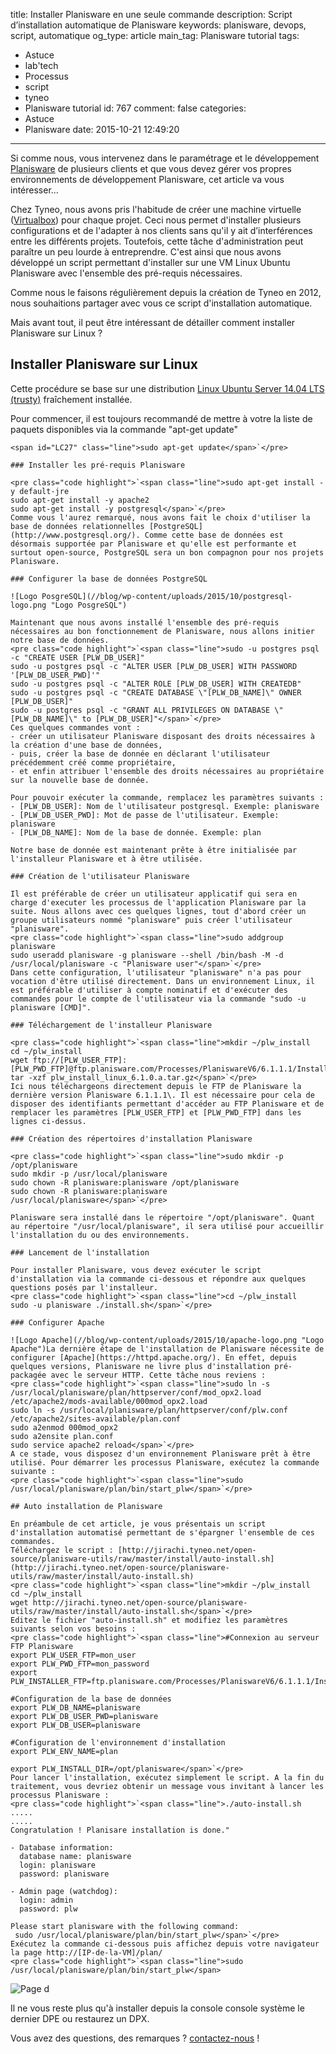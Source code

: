 title: Installer Planisware en une seule commande
description: Script d’installation automatique de Planisware
keywords: planisware, devops, script, automatique
og_type: article
main_tag: Planisware tutorial
tags:
  - Astuce
  - lab'tech
  - Processus
  - script
  - tyneo
  - Planisware tutorial
id: 767
comment: false
categories:
  - Astuce
  - Planisware
date: 2015-10-21 12:49:20
---

Si comme nous, vous intervenez dans le paramétrage et le développement [Planisware](http://www.planisware.com) de plusieurs clients et que vous devez gérer vos propres environnements de développement Planisware, cet article va vous intéresser...

Chez Tyneo, nous avons pris l'habitude de créer une machine virtuelle ([Virtualbox](https://www.virtualbox.org/)) pour chaque projet. Ceci nous permet d'installer plusieurs configurations et de l'adapter à nos clients sans qu'il y ait d’interférences entre les différents projets. Toutefois, cette tâche d'administration peut paraître un peu lourde à entreprendre. C'est ainsi que nous avons développé un script permettant d'installer sur une VM Linux Ubuntu Planisware avec l'ensemble des pré-requis nécessaires.

Comme nous le faisons régulièrement depuis la création de Tyneo en 2012, nous souhaitions partager avec vous ce script d'installation automatique.

Mais avant tout, il peut être intéressant de détailler comment installer Planisware sur Linux ?
<!-- more -->
## Installer Planisware sur Linux

Cette procédure se base sur une distribution [Linux Ubuntu Server 14.04 LTS (trusty)](http://www.ubuntu.com/download/server) fraîchement installée.

Pour commencer, il est toujours recommandé de mettre à votre la liste de paquets disponibles via la commande "apt-get update"

    <span id="LC27" class="line">sudo apt-get update</span>`</pre>

    ### Installer les pré-requis Planisware

    <pre class="code highlight">`<span class="line">sudo apt-get install -y default-jre
    sudo apt-get install -y apache2
    sudo apt-get install -y postgresql</span>`</pre>
    Comme vous l'aurez remarqué, nous avons fait le choix d'utiliser la base de données relationnelles [PostgreSQL](http://www.postgresql.org/). Comme cette base de données est désormais supportée par Planisware et qu'elle est performante et surtout open-source, PostgreSQL sera un bon compagnon pour nos projets Planisware.

    ### Configurer la base de données PostgreSQL

    ![Logo PosgreSQL](//blog/wp-content/uploads/2015/10/postgresql-logo.png "Logo PosgreSQL")

    Maintenant que nous avons installé l'ensemble des pré-requis nécessaires au bon fonctionnement de Planisware, nous allons initier notre base de données.
    <pre class="code highlight">`<span class="line">sudo -u postgres psql -c "CREATE USER [PLW_DB_USER]"
    sudo -u postgres psql -c "ALTER USER [PLW_DB_USER] WITH PASSWORD '[PLW_DB_USER_PWD]'"
    sudo -u postgres psql -c "ALTER ROLE [PLW_DB_USER] WITH CREATEDB"
    sudo -u postgres psql -c "CREATE DATABASE \"[PLW_DB_NAME]\" OWNER [PLW_DB_USER]"
    sudo -u postgres psql -c "GRANT ALL PRIVILEGES ON DATABASE \"[PLW_DB_NAME]\" to [PLW_DB_USER]"</span>`</pre>
    Ces quelques commandes vont :
    - créer un utilisateur Planisware disposant des droits nécessaires à la création d'une base de données,
    - puis, créer la base de donnée en déclarant l'utilisateur précédemment créé comme propriétaire,
    - et enfin attribuer l'ensemble des droits nécessaires au propriétaire sur la nouvelle base de donnée.

    Pour pouvoir exécuter la commande, remplacez les paramètres suivants :
    - [PLW_DB_USER]: Nom de l'utilisateur postgresql. Exemple: planisware
    - [PLW_DB_USER_PWD]: Mot de passe de l'utilisateur. Exemple: planisware
    - [PLW_DB_NAME]: Nom de la base de donnée. Exemple: plan

    Notre base de donnée est maintenant prête à être initialisée par l'installeur Planisware et à être utilisée.

    ### Création de l'utilisateur Planisware

    Il est préférable de créer un utilisateur applicatif qui sera en charge d'executer les processus de l'application Planisware par la suite. Nous allons avec ces quelques lignes, tout d'abord créer un groupe utilisateurs nommé "planisware" puis créer l'utilisateur "planisware".
    <pre class="code highlight">`<span class="line">sudo addgroup planisware
    sudo useradd planisware -g planisware --shell /bin/bash -M -d /usr/local/planisware -c "Planisware user"</span>`</pre>
    Dans cette configuration, l'utilisateur "planisware" n'a pas pour vocation d'être utilisé directement. Dans un environnement Linux, il est préférable d'utiliser à compte nominatif et d'exécuter des commandes pour le compte de l'utilisateur via la commande "sudo -u planisware [CMD]".

    ### Téléchargement de l'installeur Planisware

    <pre class="code highlight">`<span class="line">mkdir ~/plw_install
    cd ~/plw_install
    wget ftp://[PLW_USER_FTP]:[PLW_PWD_FTP]@ftp.planisware.com/Processes/PlaniswareV6/6.1.1.1/Install/plw_install_linux_6.1.0.a.tar.gz
    tar -xzf plw_install_linux_6.1.0.a.tar.gz</span>`</pre>
    Ici nous téléchargeons directement depuis le FTP de Planisware la dernière version Planisware 6.1.1.1\. Il est nécessaire pour cela de disposer des identifiants permettant d'accéder au FTP Planisware et de remplacer les paramètres [PLW_USER_FTP] et [PLW_PWD_FTP] dans les lignes ci-dessus.

    ### Création des répertoires d'installation Planisware

    <pre class="code highlight">`<span class="line">sudo mkdir -p /opt/planisware
    sudo mkdir -p /usr/local/planisware
    sudo chown -R planisware:planisware /opt/planisware
    sudo chown -R planisware:planisware /usr/local/planisware</span>`</pre>

    Planisware sera installé dans le répertoire "/opt/planisware". Quant au répertoire "/usr/local/planisware", il sera utilisé pour accueillir l'installation du ou des environnements.

    ### Lancement de l'installation

    Pour installer Planisware, vous devez exécuter le script d'installation via la commande ci-dessous et répondre aux quelques questions posés par l'installeur.
    <pre class="code highlight">`<span class="line">cd ~/plw_install
    sudo -u planisware ./install.sh</span>`</pre>

    ### Configurer Apache

    ![Logo Apache](//blog/wp-content/uploads/2015/10/apache-logo.png "Logo Apache")La dernière étape de l'installation de Planisware nécessite de configurer [Apache](https://httpd.apache.org/). En effet, depuis quelques versions, Planisware ne livre plus d'installation pré-packagée avec le serveur HTTP. Cette tâche nous reviens :
    <pre class="code highlight">`<span class="line">sudo ln -s /usr/local/planisware/plan/httpserver/conf/mod_opx2.load /etc/apache2/mods-available/000mod_opx2.load
    sudo ln -s /usr/local/planisware/plan/httpserver/conf/plw.conf /etc/apache2/sites-available/plan.conf
    sudo a2enmod 000mod_opx2
    sudo a2ensite plan.conf
    sudo service apache2 reload</span>`</pre>
    A ce stade, vous disposez d'un environnement Planisware prêt à être utilisé. Pour démarrer les processus Planisware, exécutez la commande suivante :
    <pre class="code highlight">`<span class="line">sudo /usr/local/planisware/plan/bin/start_plw</span>`</pre>

    ## Auto installation de Planisware

    En préambule de cet article, je vous présentais un script d'installation automatisé permettant de s'épargner l'ensemble de ces commandes.
    Téléchargez le script : [http://jirachi.tyneo.net/open-source/planisware-utils/raw/master/install/auto-install.sh](http://jirachi.tyneo.net/open-source/planisware-utils/raw/master/install/auto-install.sh)
    <pre class="code highlight">`<span class="line">mkdir ~/plw_install
    cd ~/plw_install
    wget http://jirachi.tyneo.net/open-source/planisware-utils/raw/master/install/auto-install.sh</span>`</pre>
    Editez le fichier "auto-install.sh" et modifiez les paramètres suivants selon vos besoins :
    <pre class="code highlight">`<span class="line">#Connexion au serveur FTP Planisware
    export PLW_USER_FTP=mon_user
    export PLW_PWD_FTP=mon_password
    export PLW_INSTALLER_FTP=ftp.planisware.com/Processes/PlaniswareV6/6.1.1.1/Install/plw_install_linux_6.1.0.a.tar.gz

    #Configuration de la base de données
    export PLW_DB_NAME=planisware
    export PLW_DB_USER_PWD=planisware
    export PLW_DB_USER=planisware

    #Configuration de l'environnement d'installation
    export PLW_ENV_NAME=plan

    export PLW_INSTALL_DIR=/opt/planisware</span>`</pre>
    Pour lancer l'installation, exécutez simplement le script. A la fin du traitement, vous devriez obtenir un message vous invitant à lancer les processus Planisware :
    <pre class="code highlight">`<span class="line">./auto-install.sh
    .....
    .....
    Congratulation ! Planisare installation is done."

    - Database information:
      database name: planisware
      login: planisware
      password: planisware

    - Admin page (watchdog):
      login: admin
      password: plw

    Please start planisware with the following command:
     sudo /usr/local/planisware/plan/bin/start_plw</span>`</pre>
    Exécutez la commande ci-dessous puis affichez depuis votre navigateur la page http://[IP-de-la-VM]/plan/
    <pre class="code highlight">`<span class="line">sudo /usr/local/planisware/plan/bin/start_plw</span>

![Page d](/blog/wp-content/uploads/2015/10/planisware-v6.png "Page d")

Il ne vous reste plus qu'à installer depuis la console console système le dernier DPE ou restaurez un DPX.

Vous avez des questions, des remarques ? [contactez-nous](//fr/contact.html) !